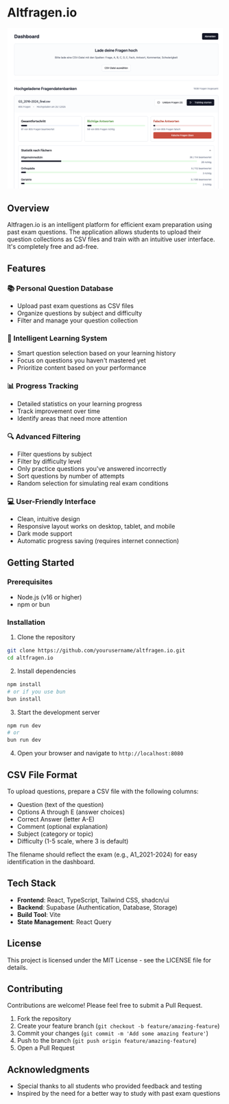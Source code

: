 
# Altfragen.io

![Altfragen.io interface](public/Screenshot_1.png)

## Overview

Altfragen.io is an intelligent platform for efficient exam preparation using past exam questions. The application allows students to upload their question collections as CSV files and train with an intuitive user interface. It's completely free and ad-free.

## Features

### 📚 Personal Question Database
- Upload past exam questions as CSV files
- Organize questions by subject and difficulty
- Filter and manage your question collection

### 🧠 Intelligent Learning System
- Smart question selection based on your learning history
- Focus on questions you haven't mastered yet
- Prioritize content based on your performance

### 📊 Progress Tracking
- Detailed statistics on your learning progress
- Track improvement over time
- Identify areas that need more attention

### 🔍 Advanced Filtering
- Filter questions by subject
- Filter by difficulty level
- Only practice questions you've answered incorrectly
- Sort questions by number of attempts
- Random selection for simulating real exam conditions

### 💻 User-Friendly Interface
- Clean, intuitive design
- Responsive layout works on desktop, tablet, and mobile
- Dark mode support
- Automatic progress saving (requires internet connection)

## Getting Started

### Prerequisites
- Node.js (v16 or higher)
- npm or bun

### Installation

1. Clone the repository
```bash
git clone https://github.com/yourusername/altfragen.io.git
cd altfragen.io
```

2. Install dependencies
```bash
npm install
# or if you use bun
bun install
```

3. Start the development server
```bash
npm run dev
# or
bun run dev
```

4. Open your browser and navigate to `http://localhost:8080`

## CSV File Format

To upload questions, prepare a CSV file with the following columns:
- Question (text of the question)
- Options A through E (answer choices)
- Correct Answer (letter A-E)
- Comment (optional explanation)
- Subject (category or topic)
- Difficulty (1-5 scale, where 3 is default)

The filename should reflect the exam (e.g., A1_2021-2024) for easy identification in the dashboard.

## Tech Stack

- **Frontend**: React, TypeScript, Tailwind CSS, shadcn/ui
- **Backend**: Supabase (Authentication, Database, Storage)
- **Build Tool**: Vite
- **State Management**: React Query

## License

This project is licensed under the MIT License - see the LICENSE file for details.

## Contributing

Contributions are welcome! Please feel free to submit a Pull Request.

1. Fork the repository
2. Create your feature branch (`git checkout -b feature/amazing-feature`)
3. Commit your changes (`git commit -m 'Add some amazing feature'`)
4. Push to the branch (`git push origin feature/amazing-feature`)
5. Open a Pull Request

## Acknowledgments

- Special thanks to all students who provided feedback and testing
- Inspired by the need for a better way to study with past exam questions
